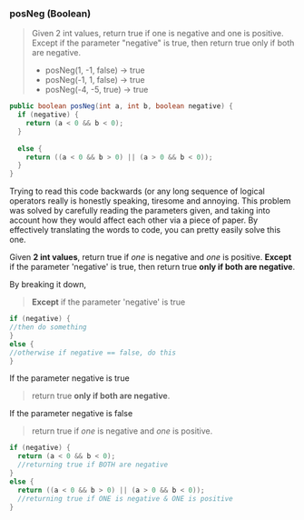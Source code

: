### posNeg (Boolean)

> Given 2 int values, return true if one is negative and one is positive. Except if the parameter "negative" is true, then return true only if both are negative.
> * posNeg(1, -1, false) → true
> * posNeg(-1, 1, false) → true
> * posNeg(-4, -5, true) → true

```java
public boolean posNeg(int a, int b, boolean negative) {
  if (negative) {
    return (a < 0 && b < 0);
  }
  
  else {
    return ((a < 0 && b > 0) || (a > 0 && b < 0));
  }
}
```

Trying to read this code backwards (or any long sequence of logical operators really is honestly speaking, tiresome and annoying. This problem was solved by carefully reading the parameters given, and taking into account how they would affect each other via a piece of paper. By effectively translating the words to code, you can pretty easily solve this one.

Given __2 int values__, return true if *one* is negative and *one* is positive. __Except__ if the parameter 'negative' is true, then return true __only if both are negative__.



By breaking it down, 
> __Except__ if the parameter 'negative' is true

```java
if (negative) {
//then do something
}
else {
//otherwise if negative == false, do this 
}
```
If the parameter negative is true
> return true __only if both are negative__.

If the parameter negative is false
> return true if *one* is negative and *one* is positive.

```java
if (negative) {
  return (a < 0 && b < 0);
  //returning true if BOTH are negative
}
else {
  return ((a < 0 && b > 0) || (a > 0 && b < 0));
  //returning true if ONE is negative & ONE is positive
}
```
